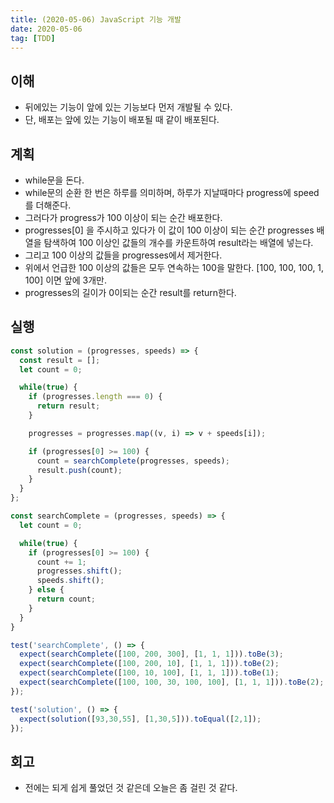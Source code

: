```yaml
---
title: (2020-05-06) JavaScript 기능 개발
date: 2020-05-06
tag: [TDD]
---
```


## 이해

- 뒤에있는 기능이 앞에 있는 기능보다 먼저 개발될 수 있다.
- 단, 배포는 앞에 있는 기능이 배포될 때 같이 배포된다.

## 계획

- while문을 돈다.
- while문의 순환 한 번은 하루를 의미하며, 하루가 지날때마다 progress에 speed를 더해준다.
- 그러다가 progress가 100 이상이 되는 순간 배포한다.
- progresses[0] 을 주시하고 있다가 이 값이 100 이상이 되는 순간 progresses 배열을 탐색하여 100 이상인 값들의 개수를 카운트하여 result라는 배열에 넣는다.
- 그리고 100 이상의 값들을 progresses에서 제거한다.
- 위에서 언급한 100 이상의 값들은 모두 연속하는 100을 말한다. [100, 100, 100, 1, 100] 이면 앞에 3개만.
- progresses의 길이가 0이되는 순간 result를 return한다.

## 실행

```javascript
const solution = (progresses, speeds) => {
  const result = [];
  let count = 0;

  while(true) {
    if (progresses.length === 0) {
      return result;
    }

    progresses = progresses.map((v, i) => v + speeds[i]);

    if (progresses[0] >= 100) {
      count = searchComplete(progresses, speeds);
      result.push(count);
    }
  }
};

const searchComplete = (progresses, speeds) => {
  let count = 0;

  while(true) {
    if (progresses[0] >= 100) {
      count += 1;
      progresses.shift();
      speeds.shift();
    } else {
      return count;
    }
  }
}

test('searchComplete', () => {
  expect(searchComplete([100, 200, 300], [1, 1, 1])).toBe(3);
  expect(searchComplete([100, 200, 10], [1, 1, 1])).toBe(2);
  expect(searchComplete([100, 10, 100], [1, 1, 1])).toBe(1);
  expect(searchComplete([100, 100, 30, 100, 100], [1, 1, 1])).toBe(2);
});

test('solution', () => {
  expect(solution([93,30,55], [1,30,5])).toEqual([2,1]);
});
```

## 회고

- 전에는 되게 쉽게 풀었던 것 같은데 오늘은 좀 걸린 것 같다.
